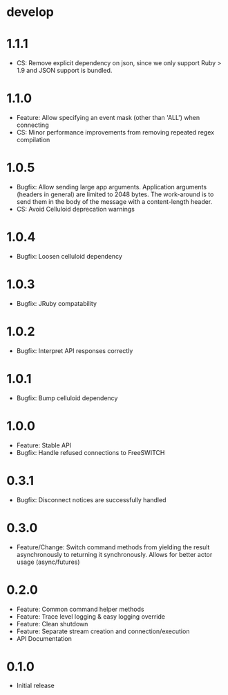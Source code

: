 # develop

# 1.1.1
  * CS: Remove explicit dependency on json, since we only support Ruby > 1.9 and JSON support is bundled.

# 1.1.0
  * Feature: Allow specifying an event mask (other than 'ALL') when connecting
  * CS: Minor performance improvements from removing repeated regex compilation

# 1.0.5
  * Bugfix: Allow sending large app arguments. Application arguments (headers in general) are limited to 2048 bytes. The work-around is to send them in the body of the message with a content-length header.
  * CS: Avoid Celluloid deprecation warnings

# 1.0.4
  * Bugfix: Loosen celluloid dependency

# 1.0.3
  * Bugfix: JRuby compatability

# 1.0.2
  * Bugfix: Interpret API responses correctly

# 1.0.1
  * Bugfix: Bump celluloid dependency

# 1.0.0
  * Feature: Stable API
  * Bugfix: Handle refused connections to FreeSWITCH

# 0.3.1
  * Bugfix: Disconnect notices are successfully handled

# 0.3.0
  * Feature/Change: Switch command methods from yielding the result asynchronously to returning it synchronously. Allows for better actor usage (async/futures)

# 0.2.0
  * Feature: Common command helper methods
  * Feature: Trace level logging & easy logging override
  * Feature: Clean shutdown
  * Feature: Separate stream creation and connection/execution
  * API Documentation

# 0.1.0
  * Initial release
